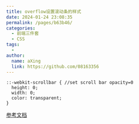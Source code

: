 ```yaml
---
title: overflow设置滚动条的样式
date: 2024-01-24 23:08:35
permalink: /pages/b63b46/
categories:
  - 前端三件套
  - CSS
tags:
  - 
author: 
  name: aXing
  link: https://github.com/08163356
---
```


```
::-webkit-scrollbar { //set scroll bar opacity=0
  height: 0;
  width: 0;
  color: transparent;
}
```

[参考文档](https://blog.csdn.net/chen123789hkb/article/details/103742881)<!-- more -->
